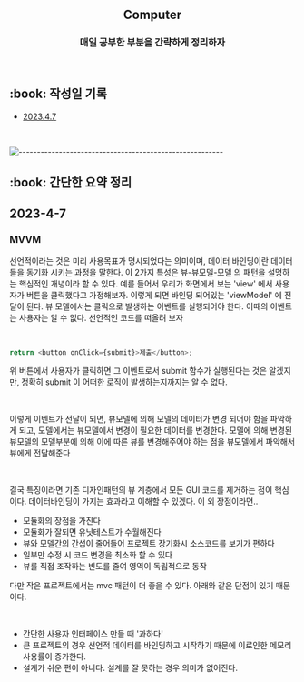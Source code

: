 <h2 align="center"> Computer </h1>
<h3 align="center"> 매일 공부한 부분을 간략하게 정리하자 </h3> 
<br />

<h2 id="프로젝트소개"> :book: 작성일 기록 </h2>

- [2023.4.7](#2023-4-7)

  <br />

![--------------------------------------------------------](https://raw.githubusercontent.com/andreasbm/readme/master/assets/lines/rainbow.png)

<h2 id="프로젝트소개"> :book: 간단한 요약 정리 </h2>

## 2023-4-7

### MVVM

<p>선언적이라는 것은 미리 사용목표가 명시되었다는 의미이며, 데이터 바인딩이란 데이터들을 동기화 시키는 과정을 말한다. 이 2가지 특성은 뷰-뷰모델-모델 의 패턴을 설명하는 핵심적인 개녕이라 할 수 있다. 예를 들어서 우리가 화면에서 보는 'view' 에서 사용자가 버튼을 클릭했다고 가정해보자. 이렇게 되면 바인딩 되어있는 'viewModel' 에 전달이 된다. 뷰 모델에서는 클릭으로 발생하는 이벤트를 실행되어야 한다. 이때의 이벤트는 사용자는 알 수 없다. 선언적인 코드를 떠올려 보자</p><br />

```js
return <button onClick={submit}>제출</button>;
```

<p>위 버튼에서 사용자가 클릭하면 그 이벤트로서 submit 함수가 실행된다는 것은 알겠지만, 정확히 submit 이 어떠한 로직이 발생하는지까지는 알 수 없다.</p><br />

<p>이렇게 이벤트가 전달이 되면, 뷰모델에 의해 모델의 데이터가 변경 되어야 함을 파악하게 되고, 모델에서는 뷰모델에서 변경이 필요한 데이터를 변경한다. 모델에 의해 변경된 뷰모델의 모델부분에 의해 이에 따른 뷰를 변경해주어야 하는 점을 뷰모델에서 파악해서 뷰에게 전달해준다</p><br />

<p>결국 특징이라면 기존 디자인패턴의 뷰 계층에서 모든 GUI 코드를 제거하는 점이 핵심이다. 데이터바인딩이 가지는 효과라고 이해할 수 있겠다. 이 외 장점이라면..</p>

- 모듈화의 장점을 가진다
- 모듈화가 잘되면 유닛테스트가 수월해진다
- 뷰와 모델간의 간섭이 줄어들어 프로젝트 장기화시 소스코드를 보기가 편하다
- 일부만 수정 시 코드 변경을 최소화 할 수 있다
- 뷰를 직접 조작하는 빈도를 줄여 영역이 독립적으로 동작

<p>다만 작은 프로젝트에서는 mvc 패턴이 더 좋을 수 있다. 아래와 같은 단점이 있기 때문이다.</p><br />

- 간단한 사용자 인터페이스 만들 때 '과하다'
- 큰 프로젝트의 경우 선언적 데이터를 바인딩하고 시작하기 때문에 이로인한 메모리 사용률이 증가한다.
- 설계가 쉬운 편이 아니다. 설계를 잘 못하는 경우 의미가 없어진다.
